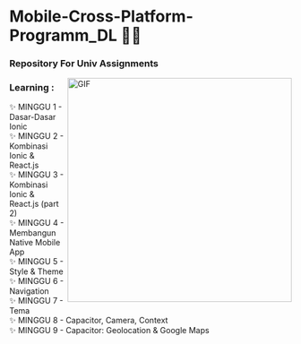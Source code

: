 # Mobile-Cross-Platform-Programm_DL 👨‍💻

### Repository For Univ Assignments

<img hight="300" width="400" alt="GIF" align="right" src="https://filmdaily.co/wp-content/uploads/2020/06/meme-10.gif">

### Learning :
✨ MINGGU 1 - Dasar-Dasar Ionic <br>
✨ MINGGU 2 - Kombinasi Ionic & React.js <br>
✨ MINGGU 3 - Kombinasi Ionic & React.js (part 2) <br>
✨ MINGGU 4 - Membangun Native Mobile App <br>
✨ MINGGU 5 - Style & Theme <br>
✨ MINGGU 6 - Navigation <br>
✨ MINGGU 7 - Tema <br>
✨ MINGGU 8 - Capacitor, Camera, Context <br>
✨ MINGGU 9 - Capacitor: Geolocation & Google Maps <br>
